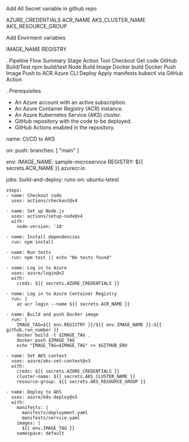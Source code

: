 Add All Secret variable in github repo

AZURE_CREDENTIALS
ACR_NAME 
AKS_CLUSTER_NAME
AKS_RESOURCE_GROUP 

Add Envirment variables

IMAGE_NAME
REGISTRY


. Pipeline Flow Summary
Stage	Action	Tool
Checkout	Get code	GitHub
Build/Test	npm build/test	Node
Build Image	Docker build	Docker
Push Image	Push to ACR	Azure CLI
Deploy	Apply manifests	kubectl via GitHub Action

. Prerequisites
- An Azure account with an active subscription.
- An Azure Container Registry (ACR) instance.
- An Azure Kubernetes Service (AKS) cluster.
- GitHub repository with the code to be deployed.
- GitHub Actions enabled in the repository.


name: CI/CD to AKS

on:
  push:
    branches: [ "main" ]

env:
  IMAGE_NAME: sample-microservice
  REGISTRY: ${{ secrets.ACR_NAME }}.azurecr.io

jobs:
  build-and-deploy:
    runs-on: ubuntu-latest

    steps:
    - name: Checkout code
      uses: actions/checkout@v4

    - name: Set up Node.js
      uses: actions/setup-node@v4
      with:
        node-version: '18'

    - name: Install dependencies
      run: npm install

    - name: Run tests
      run: npm test || echo "No tests found"

    - name: Log in to Azure
      uses: azure/login@v2
      with:
        creds: ${{ secrets.AZURE_CREDENTIALS }}

    - name: Log in to Azure Container Registry
      run: |
        az acr login --name ${{ secrets.ACR_NAME }}

    - name: Build and push Docker image
      run: |
        IMAGE_TAG=${{ env.REGISTRY }}/${{ env.IMAGE_NAME }}:${{ github.run_number }}
        docker build -t $IMAGE_TAG .
        docker push $IMAGE_TAG
        echo "IMAGE_TAG=$IMAGE_TAG" >> $GITHUB_ENV

    - name: Set AKS context
      uses: azure/aks-set-context@v3
      with:
        creds: ${{ secrets.AZURE_CREDENTIALS }}
        cluster-name: ${{ secrets.AKS_CLUSTER_NAME }}
        resource-group: ${{ secrets.AKS_RESOURCE_GROUP }}

    - name: Deploy to AKS
      uses: azure/k8s-deploy@v5
      with:
        manifests: |
          manifests/deployment.yaml
          manifests/service.yaml
        images: |
          ${{ env.IMAGE_TAG }}
        namespace: default
